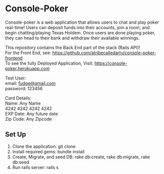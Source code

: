 # Console-Poker

Console-poker is a web application that allows users to chat and play poker real-time! Users can deposit funds into their accounts, join a room, and begin chatting/playing Texas Holdem. Once users are done playing poker, they can head to their bank and withdraw their available winnings.

This repository contains the Back End part of the stack (Rails API)!  
For the Front End, see: https://github.com/atribecalledarty/console-poker-frontend  
To see the fully Deployed Application, Visit: https://console-poker.herokuapp.com

Test User:  
email: fudge@gmail.com  
password: 123456

Card Details:  
Name: Any Name  
4242 4242 4242 4242  
EXP Date: Any future date  
Zip Code: Any Zipcode

## Set Up
1. Clone the application: git clone
2. Install required gems: bundle install
3. Create, Migrate, and seed DB: rake db:create, rake db:migrate, rake db:seed
4. Run rails server: rails s
